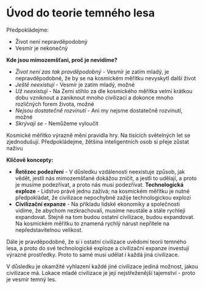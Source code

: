 # Úvod do teorie temného lesa

Předpokládejme:

- Život není nepravděpodobný
- Vesmír je nekonečný

**Kde jsou mimozemšťani, proč je nevidíme?**

- *Život není zas tak pravděpodobný* - Vesmír je zatím mladý, je nepravděpodobné, že by se na kosmickém měřítku nevyskytl další život
- *Ještě neexistují* - Vesmír je zatím mladý, možné
- *Už neexistují* - Na Zemi stihlo za dle kosmického měřítka velmi krátkou dobu vzniknout a zaniknout mnoho civilizací a dokonce mnoho rozličných forem života, možné
- *Nejsou dostatečně rozvinutí* - Ani my nejsme dostatečně rozvinutí, možné
- *Skrývají se* - Nemůžeme vyloučit

Kosmické měřítko výrazně mění pravidla hry. Na tisících světelných let se zjednodušují. Předpokládejme, žětšina inteligentních osob si přeje zůstat naživu

**Klíčově koncepty:**
- **Řetězec podezření** - V důsledku vzdálenosti neexistuje způsob, jak vědět, jestli nás mimozemšťané dokážou zničit, a jestli to udělají, a proto je musíme podezřívat, a proto nás musí podezřívat.
 **Technologická exploze** - Lidstvo právě jednu zažívá; na kosmickém měřítku je nutné předpokládat, že civilizace nepochybně zažije technologickou explozi
- **Civilizační expanze** - Na příkladu lidské ekonomiky a společnosti vidíme, že abychom nezkrachovali, musíme neustále a stále rychleji expandovat. Stejně na tom budou ostatní civilizace, budou expandovat. Na kosmickém měřítku to znamená rychlý nárust nepřítele na nepředstavitelnou velikost.

Dále je pravděpodobné, že si i ostatní civilizace uvědomí teorii temného lesa, a proto do své technologické exploze a civilizační expanze investují výrazné prostředky. Proto to samé musí udělat i každá jiná civilizace.

V důsledku je okamžité vyhlazení každé jiné civilizace jediná možnost, jakou civilizace má. Lokace mladé civilizace je její nejstřeženější tajemství - proto je vesmír temný les.
